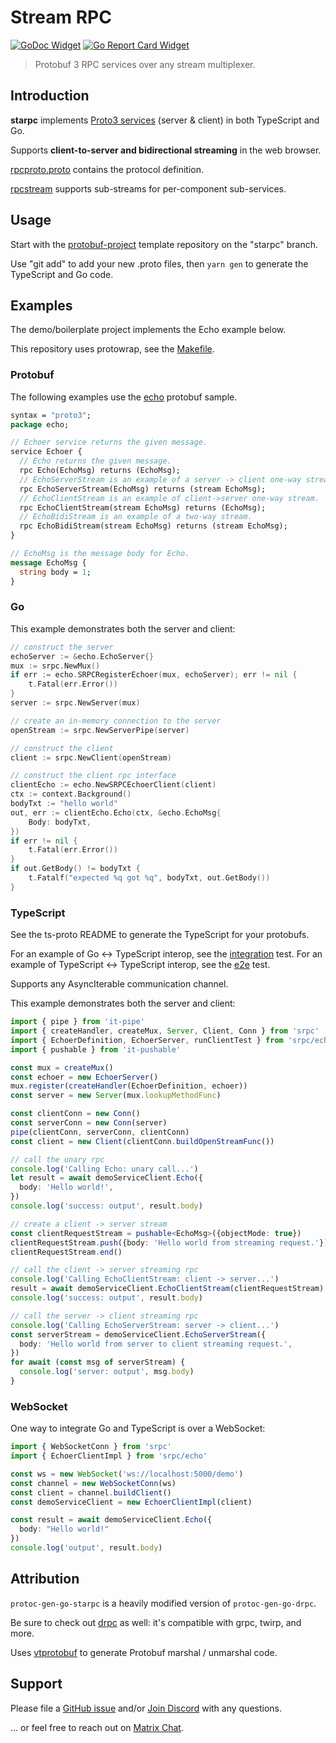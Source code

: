 # Stream RPC

[![GoDoc Widget]][GoDoc] [![Go Report Card Widget]][Go Report Card]

> Protobuf 3 RPC services over any stream multiplexer.

[GoDoc]: https://godoc.org/github.com/aperturerobotics/starpc
[GoDoc Widget]: https://godoc.org/github.com/aperturerobotics/starpc?status.svg
[Go Report Card Widget]: https://goreportcard.com/badge/github.com/aperturerobotics/starpc
[Go Report Card]: https://goreportcard.com/report/github.com/aperturerobotics/starpc

## Introduction

**starpc** implements [Proto3 services] (server & client) in both TypeScript and Go.

[Proto3 services]: https://developers.google.com/protocol-buffers/docs/proto3#services

Supports **client-to-server and bidirectional streaming** in the web browser.

[rpcproto.proto](./srpc/rpcproto.proto) contains the protocol definition.

[rpcstream] supports sub-streams for per-component sub-services.

[rpcstream]: ./rpcstream

## Usage

Start with the [protobuf-project] template repository on the "starpc" branch.

[protobuf-project]: https://github.com/aperturerobotics/protobuf-project/tree/starpc

Use "git add" to add your new .proto files, then `yarn gen` to generate the
TypeScript and Go code.

## Examples

The demo/boilerplate project implements the Echo example below.

This repository uses protowrap, see the [Makefile](./Makefile).

### Protobuf

The following examples use the [echo](./echo/echo.proto) protobuf sample.

```protobuf
syntax = "proto3";
package echo;

// Echoer service returns the given message.
service Echoer {
  // Echo returns the given message.
  rpc Echo(EchoMsg) returns (EchoMsg);
  // EchoServerStream is an example of a server -> client one-way stream.
  rpc EchoServerStream(EchoMsg) returns (stream EchoMsg);
  // EchoClientStream is an example of client->server one-way stream.
  rpc EchoClientStream(stream EchoMsg) returns (EchoMsg);
  // EchoBidiStream is an example of a two-way stream.
  rpc EchoBidiStream(stream EchoMsg) returns (stream EchoMsg);
}

// EchoMsg is the message body for Echo.
message EchoMsg {
  string body = 1;
}
```

### Go

This example demonstrates both the server and client:

```go
// construct the server
echoServer := &echo.EchoServer{}
mux := srpc.NewMux()
if err := echo.SRPCRegisterEchoer(mux, echoServer); err != nil {
	t.Fatal(err.Error())
}
server := srpc.NewServer(mux)

// create an in-memory connection to the server
openStream := srpc.NewServerPipe(server)

// construct the client
client := srpc.NewClient(openStream)

// construct the client rpc interface
clientEcho := echo.NewSRPCEchoerClient(client)
ctx := context.Background()
bodyTxt := "hello world"
out, err := clientEcho.Echo(ctx, &echo.EchoMsg{
	Body: bodyTxt,
})
if err != nil {
	t.Fatal(err.Error())
}
if out.GetBody() != bodyTxt {
	t.Fatalf("expected %q got %q", bodyTxt, out.GetBody())
}
```

[e2e test]: ./e2e/e2e_test.go

### TypeScript

See the ts-proto README to generate the TypeScript for your protobufs.

For an example of Go <-> TypeScript interop, see the [integration] test. For an
example of TypeScript <-> TypeScript interop, see the [e2e] test.

[e2e]: ./e2e/e2e.ts
[integration]: ./integration/integration.ts

Supports any AsyncIterable communication channel.

This example demonstrates both the server and client:

```typescript
import { pipe } from 'it-pipe'
import { createHandler, createMux, Server, Client, Conn } from 'srpc'
import { EchoerDefinition, EchoerServer, runClientTest } from 'srpc/echo'
import { pushable } from 'it-pushable'

const mux = createMux()
const echoer = new EchoerServer()
mux.register(createHandler(EchoerDefinition, echoer))
const server = new Server(mux.lookupMethodFunc)

const clientConn = new Conn()
const serverConn = new Conn(server)
pipe(clientConn, serverConn, clientConn)
const client = new Client(clientConn.buildOpenStreamFunc())

// call the unary rpc
console.log('Calling Echo: unary call...')
let result = await demoServiceClient.Echo({
  body: 'Hello world!',
})
console.log('success: output', result.body)

// create a client -> server stream
const clientRequestStream = pushable<EchoMsg>({objectMode: true})
clientRequestStream.push({body: 'Hello world from streaming request.'})
clientRequestStream.end()

// call the client -> server streaming rpc
console.log('Calling EchoClientStream: client -> server...')
result = await demoServiceClient.EchoClientStream(clientRequestStream)
console.log('success: output', result.body)

// call the server -> client streaming rpc
console.log('Calling EchoServerStream: server -> client...')
const serverStream = demoServiceClient.EchoServerStream({
  body: 'Hello world from server to client streaming request.',
})
for await (const msg of serverStream) {
  console.log('server: output', msg.body)
}
```

### WebSocket

One way to integrate Go and TypeScript is over a WebSocket:

```typescript
import { WebSocketConn } from 'srpc'
import { EchoerClientImpl } from 'srpc/echo'

const ws = new WebSocket('ws://localhost:5000/demo')
const channel = new WebSocketConn(ws)
const client = channel.buildClient()
const demoServiceClient = new EchoerClientImpl(client)

const result = await demoServiceClient.Echo({
  body: "Hello world!"
})
console.log('output', result.body)
```

## Attribution

`protoc-gen-go-starpc` is a heavily modified version of `protoc-gen-go-drpc`.

Be sure to check out [drpc] as well: it's compatible with grpc, twirp, and more.

[drpc]: https://github.com/storj/drpc

Uses [vtprotobuf] to generate Protobuf marshal / unmarshal code.

[vtprotobuf]: https://github.com/planetscale/vtprotobuf

## Support

Please file a [GitHub issue] and/or [Join Discord] with any questions.

[GitHub issue]: https://github.com/aperturerobotics/starpc/issues/new

... or feel free to reach out on [Matrix Chat].

[Join Discord]: https://discord.gg/KJutMESRsT
[Matrix Chat]: https://matrix.to/#/#aperturerobotics:matrix.org
